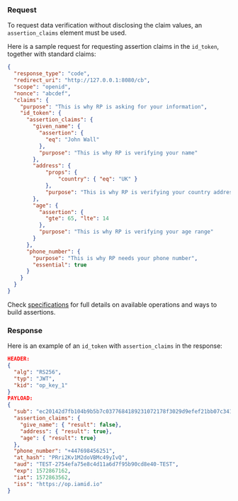 ### Request
To request data verification without disclosing the claim values, an `assertion_claims` element must be used. 

Here is a sample request for requesting assertion claims in the `id_token`, together with standard claims:

```json
{
  "response_type": "code",
  "redirect_uri": "http://127.0.0.1:8080/cb",
  "scope": "openid",
  "nonce": "abcdef",
  "claims": {
    "purpose": "This is why RP is asking for your information",
    "id_token": {
      "assertion_claims": {
        "given_name": {
          "assertion": {
            "eq": "John Wall"
          },
          "purpose": "This is why RP is verifying your name"
        },
        "address": {
            "props": {
                "country": { "eq": "UK" }
            },
            "purpose": "This is why RP is verifying your country address"
        },
        "age": {
          "assertion": {
            "gte": 65, "lte": 14
          },
          "purpose": "This is why RP is verifying your age range"
        }
      },
      "phone_number": {
        "purpose": "This is why RP needs your phone number",
        "essential": true
      }
    }
  }
}
```

Check [specifications](/assertions/claim-assertions-00.html) for full details on available operations and ways to build assertions.

### Response

Here is an example of an `id_token` with `assertion_claims` in the response:

```json
HEADER:
{
  "alg": "RS256",
  "typ": "JWT",
  "kid": "op_key_1"
}
PAYLOAD:
{
  "sub": "ec20142d7fb104b9b5b7c0377684189231072178f3029d9efef21bb07c341203",
  "assertion_claims": {
    "give_name": { "result": false},
    "address": { "result": true},
    "age": { "result": true}
  },
  "phone_number": "+447698456251",
  "at_hash": "PRri2Kv1M2doVBMc49yIvQ",
  "aud": "TEST-2754efa75e8c4d11a6d7f95b90cd8e40-TEST",
  "exp": 1572867162,
  "iat": 1572863562,
  "iss": "https://op.iamid.io"
}
```